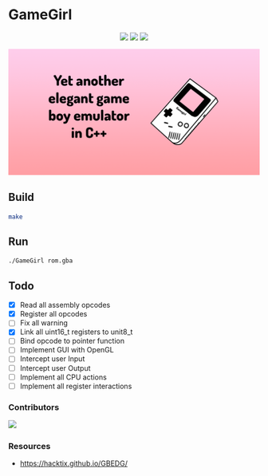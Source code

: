 # GameGirl

<p align="center">
  <img src="https://img.shields.io/github/issues/Neotoxic-off/GameGirl"/>
  <img src="https://img.shields.io/github/repo-size/Neotoxic-off/GameGirl"/>
  <img src="https://img.shields.io/github/languages/code-size/Neotoxic-off/GameGirl"/>
</p>

<p align="center">
  <img src="images/banner.png"/>
</p>

## Build
```sh
make
```

## Run
```sh
./GameGirl rom.gba
```

## Todo
- [x] Read all assembly opcodes
- [x] Register all opcodes
- [ ] Fix all warning
- [X] Link all uint16_t registers to unit8_t
- [ ] Bind opcode to pointer function
- [ ] Implement GUI with OpenGL
- [ ] Intercept user Input
- [ ] Intercept user Output
- [ ] Implement all CPU actions
- [ ] Implement all register interactions

### Contributors

<a href="https://github.com/Neotoxic-off/GameGirl/graphs/contributors">
  <img src="https://contrib.rocks/image?repo=Neotoxic-off/GameGirl" />
</a>

### Resources
- https://hacktix.github.io/GBEDG/

